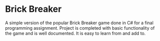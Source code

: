 # Brick Breaker
A simple version of the popular Brick Breaker game done in C# for a final programming assignment. Project is completed with basic functionality of the game and is well documented. It is easy to learn from and add to.

